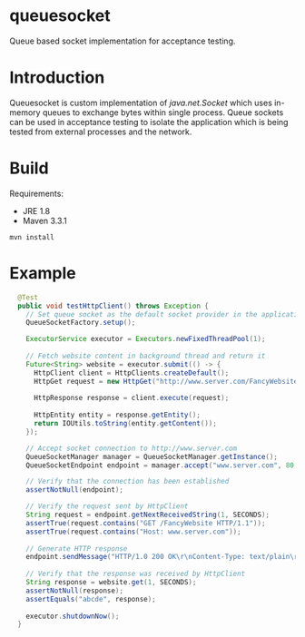 # queuesocket
Queue based socket implementation for acceptance testing.

# Introduction
Queuesocket is custom implementation of *java.net.Socket* which uses in-memory queues to exchange bytes within single process. 
Queue sockets can be used in acceptance testing to isolate the application which is being tested from external processes and the network.  

# Build
Requirements:
- JRE 1.8
- Maven 3.3.1

```
mvn install
```

# Example

```java
  @Test
  public void testHttpClient() throws Exception {
    // Set queue socket as the default socket provider in the application
    QueueSocketFactory.setup();

    ExecutorService executor = Executors.newFixedThreadPool(1);
    
    // Fetch website content in background thread and return it
    Future<String> website = executor.submit(() -> {
      HttpClient client = HttpClients.createDefault();
      HttpGet request = new HttpGet("http://www.server.com/FancyWebsite");
      
      HttpResponse response = client.execute(request);
      
      HttpEntity entity = response.getEntity();
      return IOUtils.toString(entity.getContent());
    });

    // Accept socket connection to http://www.server.com
    QueueSocketManager manager = QueueSocketManager.getInstance();
    QueueSocketEndpoint endpoint = manager.accept("www.server.com", 80, 1, SECONDS);

    // Verify that the connection has been established
    assertNotNull(endpoint);

    // Verify the request sent by HttpClient
    String request = endpoint.getNextReceivedString(1, SECONDS);
    assertTrue(request.contains("GET /FancyWebsite HTTP/1.1"));
    assertTrue(request.contains("Host: www.server.com"));
    
    // Generate HTTP response
    endpoint.sendMessage("HTTP/1.0 200 OK\r\nContent-Type: text/plain\r\nContent-Length: 5\r\n\r\nabcde");
    
    // Verify that the response was received by HttpClient
    String response = website.get(1, SECONDS);
    assertNotNull(response);
    assertEquals("abcde", response);
    
    executor.shutdownNow();
  }
```

